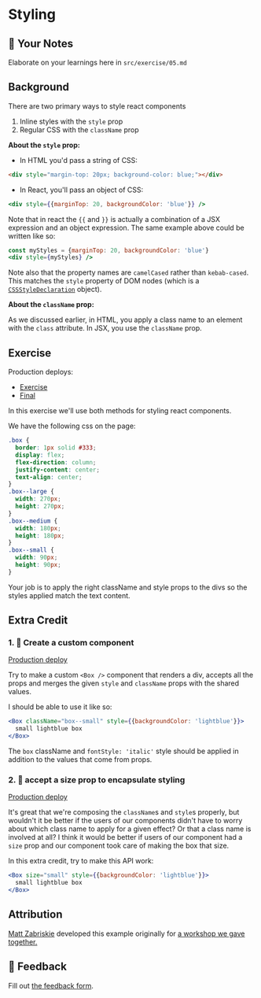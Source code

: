 # Styling

## 📝 Your Notes

Elaborate on your learnings here in `src/exercise/05.md`

## Background

There are two primary ways to style react components

1. Inline styles with the `style` prop
2. Regular CSS with the `className` prop

**About the `style` prop:**

- In HTML you'd pass a string of CSS:

```html
<div style="margin-top: 20px; background-color: blue;"></div>
```

- In React, you'll pass an object of CSS:

```jsx
<div style={{marginTop: 20, backgroundColor: 'blue'}} />
```

Note that in react the `{{` and `}}` is actually a combination of a JSX
expression and an object expression. The same example above could be written
like so:

```jsx
const myStyles = {marginTop: 20, backgroundColor: 'blue'}
<div style={myStyles} />
```

Note also that the property names are `camelCased` rather than `kebab-cased`.
This matches the `style` property of DOM nodes (which is a
[`CSSStyleDeclaration`](https://developer.mozilla.org/en-US/docs/Web/API/CSSStyleDeclaration)
object).

**About the `className` prop:**

As we discussed earlier, in HTML, you apply a class name to an element with the
`class` attribute. In JSX, you use the `className` prop.

## Exercise

Production deploys:

- [Exercise](http://react-fundamentals.netlify.app/isolated/exercise/05.js)
- [Final](http://react-fundamentals.netlify.app/isolated/final/05.js)

In this exercise we'll use both methods for styling react components.

We have the following css on the page:

```css
.box {
  border: 1px solid #333;
  display: flex;
  flex-direction: column;
  justify-content: center;
  text-align: center;
}
.box--large {
  width: 270px;
  height: 270px;
}
.box--medium {
  width: 180px;
  height: 180px;
}
.box--small {
  width: 90px;
  height: 90px;
}
```

Your job is to apply the right className and style props to the divs so the
styles applied match the text content.

## Extra Credit

### 1. 💯 Create a custom component

[Production deploy](http://react-fundamentals.netlify.app/isolated/final/05.extra-1.js)

Try to make a custom `<Box />` component that renders a div, accepts all the
props and merges the given `style` and `className` props with the shared values.

I should be able to use it like so:

```jsx
<Box className="box--small" style={{backgroundColor: 'lightblue'}}>
  small lightblue box
</Box>
```

The `box` className and `fontStyle: 'italic'` style should be applied in
addition to the values that come from props.

### 2. 💯 accept a size prop to encapsulate styling

[Production deploy](http://react-fundamentals.netlify.app/isolated/final/05.extra-2.js)

It's great that we're composing the `className`s and `style`s properly, but
wouldn't it be better if the users of our components didn't have to worry about
which class name to apply for a given effect? Or that a class name is involved
at all? I think it would be better if users of our component had a `size` prop
and our component took care of making the box that size.

In this extra credit, try to make this API work:

```jsx
<Box size="small" style={{backgroundColor: 'lightblue'}}>
  small lightblue box
</Box>
```

## Attribution

[Matt Zabriskie](https://twitter.com/mzabriskie) developed this example
originally for
[a workshop we gave together.](https://github.com/mzabriskie/react-workshop)

## 🦉 Feedback

Fill out
[the feedback form](https://ws.kcd.im/?ws=React%20Fundamentals%20%E2%9A%9B&e=05%3A%20Styling&em=daryl%40corbyfellas.com).
